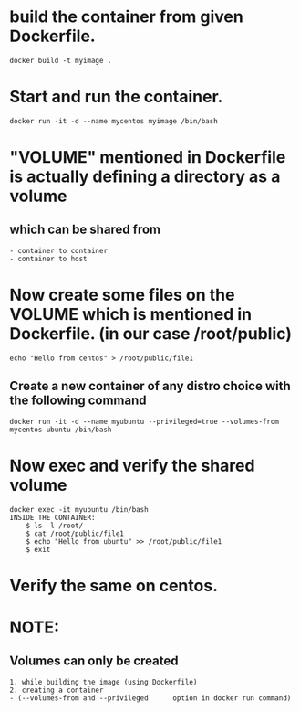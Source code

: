 # build the container from given Dockerfile.
	docker build -t myimage .

# Start and run the container.
	docker run -it -d --name mycentos myimage /bin/bash

# "VOLUME" mentioned in Dockerfile is actually defining a directory as a volume 
## which can be shared from
	- container to container
	- container to host

# Now create some files on the VOLUME which is mentioned in Dockerfile. (in our case /root/public)
	echo "Hello from centos" > /root/public/file1

## Create a new container of any distro choice with the following command
	docker run -it -d --name myubuntu --privileged=true --volumes-from mycentos ubuntu /bin/bash

# Now exec and verify the shared volume
	docker exec -it myubuntu /bin/bash
	INSIDE THE CONTAINER: 
		$ ls -l /root/
		$ cat /root/public/file1
		$ echo "Hello from ubuntu" >> /root/public/file1
		$ exit

# Verify the same on centos.

# NOTE:
## Volumes can only be created
	1. while building the image (using Dockerfile)
	2. creating a container 
	- (--volumes-from and --privileged      option in docker run command)

 
